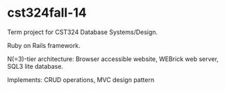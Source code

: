 cst324fall-14
=============

Term project for CST324 Database Systems/Design. 

Ruby on Rails framework. 

N(=3)-tier architecture:
  Browser accessible website, 
  WEBrick web server,
  SQL3 lite database.
  
Implements:
  CRUD operations, 
  MVC design pattern
